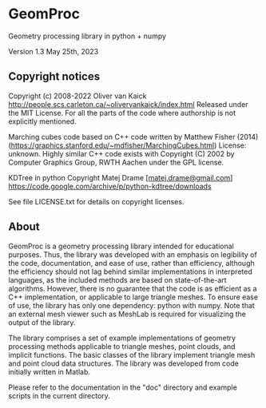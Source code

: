 # GeomProc
Geometry processing library in python + numpy

Version 1.3
May 25th, 2023

## Copyright notices
Copyright (c) 2008-2022 Oliver van Kaick <ovankaic at gmail.com>
http://people.scs.carleton.ca/~olivervankaick/index.html
Released under the MIT License.
For all the parts of the code where authorship is not explicitly mentioned.

Marching cubes code based on C++ code written by Matthew Fisher (2014)
(https://graphics.stanford.edu/~mdfisher/MarchingCubes.html)
License: unknown. Highly similar C++ code exists with
Copyright (C) 2002 by Computer Graphics Group, RWTH Aachen
under the GPL license.

KDTree in python
Copyright Matej Drame [matej.drame@gmail.com]
https://code.google.com/archive/p/python-kdtree/downloads

See file LICENSE.txt for details on copyright licenses.

## About
GeomProc is a geometry processing library intended for educational
purposes. Thus, the library was developed with an emphasis on legibility
of the code, documentation, and ease of use, rather than efficiency,
although the efficiency should not lag behind similar implementations in
interpreted languages, as the included methods are based on
state-of-the-art algorithms. However, there is no guarantee that the
code is as efficient as a C++ implementation, or applicable to large
triangle meshes. To ensure ease of use, the library has only one
dependency: python with numpy. Note that an external mesh viewer such as
MeshLab is required for visualizing the output of the library.

The library comprises a set of example implementations of geometry
processing methods applicable to triangle meshes, point clouds, and
implicit functions. The basic classes of the library implement triangle
mesh and point cloud data structures. The library was developed from
code initially written in Matlab.

Please refer to the documentation in the "doc" directory and example
scripts in the current directory.

